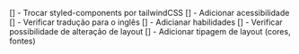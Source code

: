 [] - Trocar styled-components por tailwindCSS
[] - Adicionar acessibilidade
[] - Verificar tradução para o inglês
[] - Adicianar habilidades
[] - Verificar possibilidade de alteração de layout
[] - Adicionar tipagem de layout (cores, fontes)
